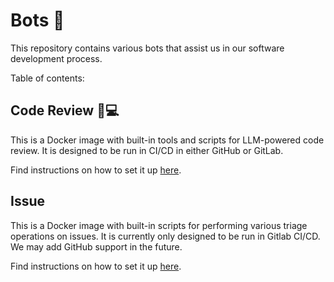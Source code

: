 # Bots 🤖

This repository contains various bots that assist us in our software development process.

Table of contents:

## Code Review 🧐💻

This is a Docker image with built-in tools and scripts for LLM-powered code review. It is designed to be run in CI/CD in either GitHub or GitLab.

Find instructions on how to set it up [here](/docs/code-review-bot-setup.md).

## Issue

This is a Docker image with built-in scripts for performing various triage operations on issues. It is currently only designed to be run in Gitlab CI/CD. We may add GitHub support in the future.

Find instructions on how to set it up [here](/docs/issue-bot-setup.md).
